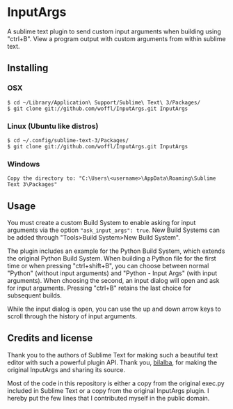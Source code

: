 # InputArgs
A sublime text plugin to send custom input arguments when building using "ctrl+B". View a program output with custom arguments from within sublime text.


## Installing

### OSX

```
$ cd ~/Library/Application\ Support/Sublime\ Text\ 3/Packages/
$ git clone git://github.com/woffl/InputArgs.git InputArgs

```

### Linux (Ubuntu like distros)

```
$ cd ~/.config/sublime-text-3/Packages/
$ git clone git://github.com/woffl/InputArgs.git InputArgs

```

### Windows

```
Copy the directory to: "C:\Users\<username>\AppData\Roaming\Sublime Text 3\Packages"

```


## Usage

You must create a custom Build System to enable asking for input arguments via the option `"ask_input_args": true`. New Build Systems can be added through "Tools>Build System>New Build System".

The plugin includes an example for the Python Build System, which extends the original Python Build System. When building a Python file for the first time or when pressing "ctrl+shift+B", you can choose between normal "Python" (without input arguments) and "Python - Input Args" (with input arguments). When choosing the second, an input dialog will open and ask for input arguments. Pressing "ctrl+B" retains the last choice for subsequent builds.

While the input dialog is open, you can use the up and down arrow keys to scroll through the history of input arguments.


## Credits and license

Thank you to the authors of Sublime Text for making such a beautiful text editor with such a powerful plugin API. Thank you, [bilalba](/bilalba), for making the original InputArgs and sharing its source.

Most of the code in this repository is either a copy from the original exec.py included in Sublime Text or a copy from the original InputArgs plugin. I hereby put the few lines that I contributed myself in the public domain.
